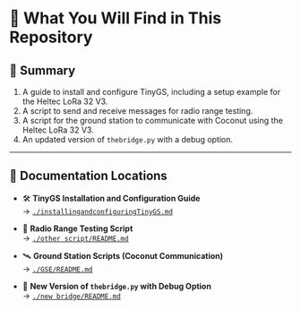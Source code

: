 # 📁 What You Will Find in This Repository

## 📌 Summary

1. A guide to install and configure TinyGS, including a setup example for the Heltec LoRa 32 V3.
2. A script to send and receive messages for radio range testing.
3. A script for the ground station to communicate with Coconut using the Heltec LoRa 32 V3.
4. An updated version of `thebridge.py` with a debug option.

---

## 📄 Documentation Locations

- 🛠️ **TinyGS Installation and Configuration Guide**  
  → [`./installingandconfiguringTinyGS.md`](./installingandconfiguringTinyGS.md)

- 📡 **Radio Range Testing Script**  
  → [`./other script/README.md`](./other%20script/README.md)

- 🛰️ **Ground Station Scripts (Coconut Communication)**  
  → [`./GSE/README.md`](./GSE/README.md)

- 🧩 **New Version of `thebridge.py` with Debug Option**  
  → [`./new bridge/README.md`](./new%20bridge/README.md)
